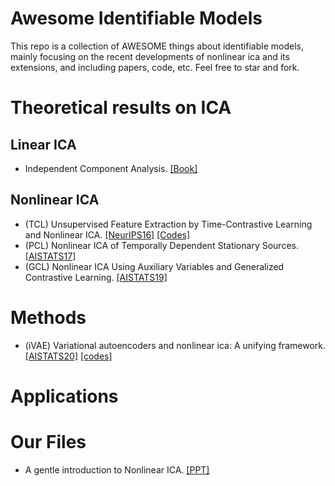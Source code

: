 # Awesome Identifiable Models
This repo is a collection of AWESOME things about identifiable models, mainly focusing on the recent developments of nonlinear ica and its extensions,  and including papers, code, etc. Feel free to star and fork.


# Theoretical results on ICA

## Linear ICA
- Independent Component Analysis. [[Book]](https://www.cs.helsinki.fi/u/ahyvarin/papers/bookfinal_ICA.pdf)

## Nonlinear ICA
- (TCL) Unsupervised Feature Extraction by Time-Contrastive Learning and Nonlinear ICA. [[NeurIPS16]](https://www.cs.helsinki.fi/u/ahyvarin/papers/NIPS16.pdf) [[Codes]](https://github.com/hmorioka/TCL)
- (PCL) Nonlinear ICA of Temporally Dependent Stationary Sources. [[AISTATS17]](https://www.cs.helsinki.fi/u/ahyvarin/papers/AISTATS17.pdf)
- (GCL) Nonlinear ICA Using Auxiliary Variables and Generalized Contrastive Learning. [[AISTATS19]](https://arxiv.org/pdf/1805.08651.pdf)

# Methods
- (iVAE) Variational autoencoders and nonlinear ica: A unifying framework. [[AISTATS20]](https://arxiv.org/pdf/1907.04809.pdf) [[codes]](https://github.com/ilkhem/icebeem/tree/master/models/ivae)

# Applications

# Our Files
- A gentle introduction to Nonlinear ICA. [[PPT]](https://github.com/ErdunGAO/Research-Files/blob/main/Identifiable%20Deep%20Generative%20Models.pdf)